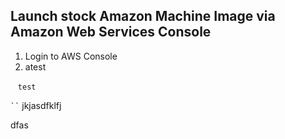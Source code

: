 ## Launch stock Amazon Machine Image via Amazon Web Services Console

1. Login to AWS Console
  1. atest
 
    ```
    test
    ```

` `` `
jkjasdfklfj
`` ``

dfas
